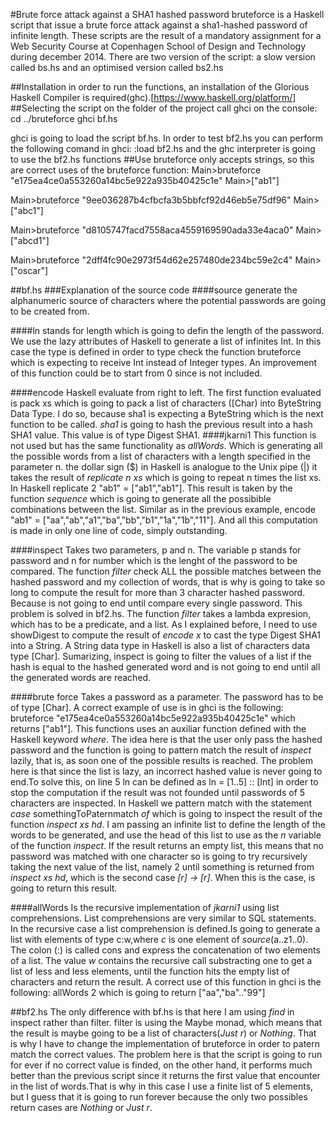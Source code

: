 #Brute force attack against a SHA1 hashed password
bruteforce is a Haskell script that issue a brute force attack against a sha1-hashed password
of infinite length. These scripts are the result of a mandatory assignment for a Web Security Course at Copenhagen School of Design and Technology during december 2014. There are two version of the script: a slow version called bs.hs and an optimised version called bs2.hs

##Installation
in order to run the functions, an installation of the Glorious Haskell Compiler is required(ghc).[https://www.haskell.org/platform/]
##Selecting the script
on the folder of the project call ghci on the console:
cd ../bruteforce
ghci bf.hs

ghci is going to load the script bf.hs. In order to test bf2.hs you can perform the following comand in ghci:
:load bf2.hs
and the ghc interpreter is going to use the bf2.hs functions
##Use
bruteforce only accepts strings, so this are correct uses of the bruteforce function:
Main>bruteforce "e175ea4ce0a553260a14bc5e922a935b40425c1e"
Main>["ab1"]

Main>bruteforce "9ee036287b4cfbcfa3b5bbfcf92d46eb5e75df96"
Main>["abc1"]

Main>bruteforce "d8105747facd7558aca4559169590ada33e4aca0"
Main>["abcd1"]

Main>bruteforce "2dff4fc90e2973f54d62e257480de234bc59e2c4"
Main>["oscar"]

##bf.hs
###Explanation of the source code
####source
generate the alphanumeric source of characters where the potential passwords are going to be created from.

####ln
stands for length which is going to defin the length of the password. We use the lazy attributes of Haskell to generate a list of infinites Int. In this case the type is defined in order to type check the function bruteforce which is expecting to receive Int instead of Integer types. An improvement of this function could be to start from 0 since is not included.

####encode
Haskell evaluate from right to left. The first function evaluated is pack xs which is going to pack a list of characters ([Char) into ByteString Data Type. I do so, because sha1 is expecting a ByteString which is the next function to be called. _sha1_ is going to hash the previous result into a hash SHA1 value. This value is of type Digest SHA1.
####jkarni1
This function is not used but has the same functionality as _allWords_. Which is generating all the possible words from a list of characters with a length specified in the parameter n.
the dollar sign ($) in Haskell is analogue to the Unix pipe (|) it takes the result of _replicate n xs_ which is going to repeat n times the list xs. In Haskell replicate 2 "ab1" = ["ab1","ab1"]. This result is taken by the function _sequence_ which is going to generate all the possibible combinations between the list. Similar as in the previous example, encode "ab1" = ["aa","ab","a1","ba","bb","b1","1a","1b","11"]. And all this computation is made in only one line of code, simply outstanding.

####inspect
Takes two parameters, p and n. The variable p stands for password and n for number which is the lenght of the password to be compared. The function _filter_ check ALL the possible matches between the hashed password and my collection of words, that is why is going to take so long to compute the result for more than 3 character hashed password. Because is not going to end until compare every single password. This problem is solved in bf2.hs. The function _filter_ takes a lambda expresion, which has to be a predicate, and a list. As I explained before, I need to use showDigest to compute the result of _encode x_ to cast the type Digest SHA1 into a String. A String data type in Haskell is also a list of characters data type [Char]. Sumarizing, inspect is going to filter the values of a list if the hash is equal to the hashed generated word and is not going to end until all the generated words are reached.

####brute force
Takes a password as a parameter. The password has to be of type [Char]. A correct example of use is in ghci is the following:
bruteforce "e175ea4ce0a553260a14bc5e922a935b40425c1e" which returns ["ab1"]. This functions uses an auxiliar function defined with the Haskell keyword _where_. The idea here is that the user only pass the hashed password and the function is going to pattern match the result of _inspect_ lazily, that is, as soon one of the possible results is reached. The problem here is that since the list is lazy, an incorrect hashed value is never going to end.To solve this, on line 5 ln can be defined as ln = [1..5] :: [Int] in order to stop the computation if the result was not founded until passwords of 5 characters are inspected. In Haskell we pattern match with the statement _case_ somethingToPaternmatch _of_ which is going to inspect the result of the function _inspect xs hd_. I am passing an infinite list to define the length of the words to be generated, and use the head of this list to use as the _n_ variable of the function _inspect_. If the result returns an empty list, this means that no password was matched with one character so is going to try recursively taking the next value of the list, namely 2 until something is returned from _inspect xs hd_, which is the second case _[r] -> [r]_. When this is the case, is going to return this result. 

####allWords
Is the recursive implementation of _jkarni1_ using list comprehensions. List comprehensions are very similar to SQL statements. In the recursive case a list comprehension is defined.Is going to generate a list with elements of type c:w,where _c_ is one element of _source_(a..z1..0). The colon (:) is called cons and express the concatenation of two elements of a list. The value _w_ contains the recursive call substracting one to get a list of less and less elements, until the function hits the empty list of characters and return the result. A correct use of this function in ghci is the following: allWords 2 which is going to return ["aa","ba".."99"]

##bf2.hs
The only difference with bf.hs is that here I am using _find_ in inspect rather than filter. filter is using the Maybe monad, which means that the result is maybe going to be a list of characters(_Just r_) or _Nothing_. That is why I have to change the implementation of bruteforce in order to patern match the correct values. The problem here is that the script is going to run for ever if no correct value is finded, on the other hand, it performs much better than the previous script since it returns the first value that encounter in the list of words.That is why in this case I use a finite list of 5 elements, but I guess that it is going to run forever because the only two possibles return cases are _Nothing_ or _Just r_.
